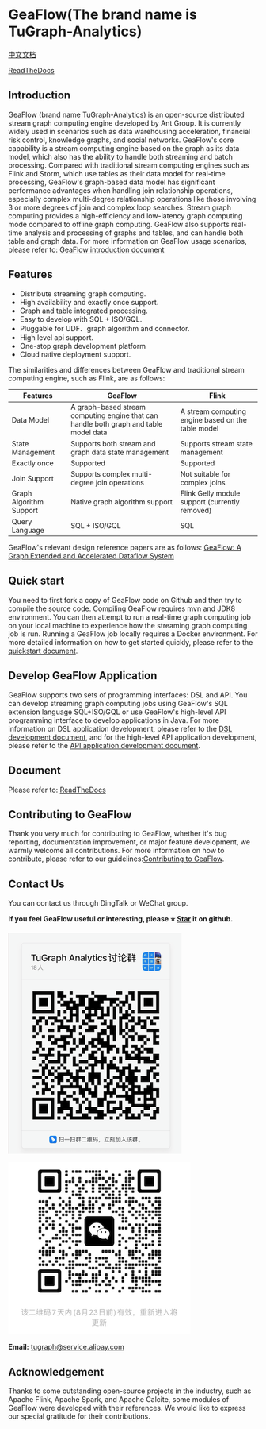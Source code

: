 # GeaFlow(The brand name is TuGraph-Analytics)

[中文文档](README_cn.md) 

[ReadTheDocs](https://tugraph-analytics.readthedocs.io/en/latest/docs-cn/introduction/)
<!--intro-start-->
## Introduction
GeaFlow (brand name TuGraph-Analytics) is an open-source distributed stream graph computing engine developed 
by Ant Group. It is currently widely used in scenarios such as data warehousing acceleration, financial risk
control, knowledge graphs, and social networks. GeaFlow's core capability is a stream computing engine based
on the graph as its data model, which also has the ability to handle both streaming and batch processing. 
Compared with traditional stream computing engines such as Flink and Storm, which use tables as their data
model for real-time processing, GeaFlow's graph-based data model has significant performance advantages when
handling join relationship operations, especially complex multi-degree relationship operations like those 
involving 3 or more degrees of join and complex loop searches. Stream graph computing provides a high-efficiency 
and low-latency graph computing mode compared to offline graph computing. GeaFlow also supports real-time analysis 
and processing of graphs and tables, and can handle both table and graph data. For more information on GeaFlow usage scenarios, 
please refer to: [GeaFlow introduction document](docs/docs-en/introduction.md)

## Features

* Distribute streaming graph computing.
* High availability and exactly once support.
* Graph and table integrated processing.
* Easy to develop with SQL + ISO/GQL.
* Pluggable for UDF、graph algorithm and connector.
* High level api support.
* One-stop graph development platform
* Cloud native deployment support.

The similarities and differences between GeaFlow and traditional stream computing engine, such as Flink, are as follows:

| Features | GeaFlow | Flink |
| -------- | -------- | -------- |
|  Data Model    | A graph-based stream computing engine that can handle both graph and table model data     | A stream computing engine based on the table model     |
| State Management | Supports both stream and graph data state management | Supports stream state management |
| Exactly once |Supported | Supported|
| Join Support | Supports complex multi-degree join operations | Not suitable for complex joins |
| Graph Algorithm Support| Native graph algorithm support | Flink Gelly module support (currently removed)|
| Query Language| SQL + ISO/GQL| SQL |

GeaFlow's relevant design reference papers are as follows: [GeaFlow: A Graph Extended and Accelerated Dataflow
System](https://dl.acm.org/doi/abs/10.1145/3589771)

## Quick start
You need to first fork a copy of GeaFlow code on Github and then try to compile the source code. Compiling GeaFlow 
requires mvn and JDK8 environment. You can then attempt to run a real-time graph computing job on your local machine 
to experience how the streaming graph computing job is run. Running a GeaFlow job locally requires a Docker 
environment. For more detailed information on how to get started quickly, please refer to the [quickstart document](docs/docs-en/quick_start.md).

## Develop GeaFlow Application
GeaFlow supports two sets of programming interfaces: DSL and API. You can develop streaming graph computing jobs 
using GeaFlow's SQL extension language SQL+ISO/GQL or use GeaFlow's high-level API programming interface to develop 
applications in Java. For more information on DSL application development, please refer to the [DSL development 
document](docs/docs-en/application-development/dsl/overview.md), and for the high-level API application development, please refer to the [API application development document](docs/docs-en/application-development/api/overview.md).

## Document

Please refer to:  [ReadTheDocs](https://tugraph-analytics.readthedocs.io/en/latest/docs-cn/introduction/)

## Contributing to GeaFlow
Thank you very much for contributing to GeaFlow, whether it's bug reporting, documentation improvement, or major 
feature development, we warmly welcome all contributions. For more information on how to contribute, please refer to 
our guidelines:[Contributing to GeaFlow](docs/docs-en/contribution.md).

## Contact Us
You can contact us through DingTalk or WeChat group.

**If you feel GeaFlow useful or interesting, please ⭐️ [Star](https://github.com/TuGraph-family/tugraph-analytics) 
it on github.**

![dingding](docs/static/img/dingding.png)

![wechat](docs/static/img/wechat.png)

**Email:**  tugraph@service.alipay.com

## Acknowledgement
Thanks to some outstanding open-source projects in the industry, such as Apache Flink, Apache Spark, and Apache Calcite, some modules of GeaFlow were developed with their references. We would like to express our special gratitude for their contributions.
<!--intro-end-->